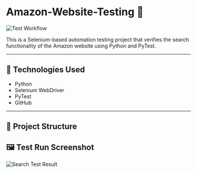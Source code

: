 # Amazon-Website-Testing 🧪
![Test Workflow](https://github.com/srinivasas555/Amazon-Website-Testing/actions/workflows/python-app.yml/badge.svg)

This is a Selenium-based automation testing project that verifies the search functionality of the Amazon website using Python and PyTest.

---

## 🧰 Technologies Used
- Python  
- Selenium WebDriver  
- PyTest  
- GitHub  

---

## 📁 Project Structure
## 🖼️ Test Run Screenshot
![Search Test Result](screenshots/search_test_result.png)

